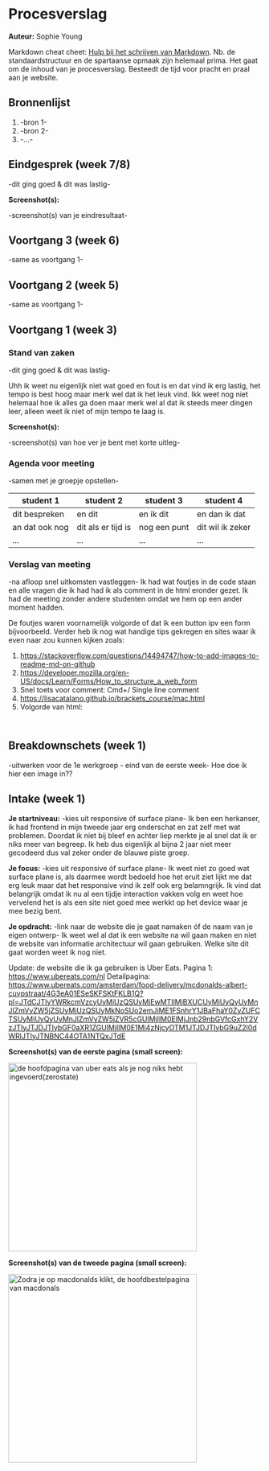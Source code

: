 # Procesverslag
**Auteur:** Sophie Young

Markdown cheat cheet: [Hulp bij het schrijven van Markdown](https://github.com/adam-p/markdown-here/wiki/Markdown-Cheatsheet). Nb. de standaardstructuur en de spartaanse opmaak zijn helemaal prima. Het gaat om de inhoud van je procesverslag. Besteedt de tijd voor pracht en praal aan je website.



## Bronnenlijst
1. -bron 1-
2. -bron 2-
3. -...-



## Eindgesprek (week 7/8)

-dit ging goed & dit was lastig-

**Screenshot(s):**

-screenshot(s) van je eindresultaat-



## Voortgang 3 (week 6)

-same as voortgang 1-



## Voortgang 2 (week 5)

-same as voortgang 1-



## Voortgang 1 (week 3)

### Stand van zaken

-dit ging goed & dit was lastig-

Uhh ik weet nu eigenlijk niet wat goed en fout is en dat vind ik erg lastig, het tempo is best hoog maar merk wel dat ik het leuk vind. Ikk weet nog niet helemaal hoe ik alles ga doen maar merk wel al dat ik steeds meer dingen leer, alleen weet ik niet of mijn tempo te laag is.

**Screenshot(s):**

-screenshot(s) van hoe ver je bent met korte uitleg-

### Agenda voor meeting

-samen met je groepje opstellen-

| student 1      | student 2          | student 3    | student 4        |
| ---            | ---                | ---          | ---              |
| dit bespreken  | en dit             | en ik dit    | en dan ik dat    |
| an dat ook nog | dit als er tijd is | nog een punt | dit wil ik zeker |
| ...            | ...                | ...          | ...              |

### Verslag van meeting

-na afloop snel uitkomsten vastleggen-
Ik had wat foutjes in de code staan en alle vragen die ik had had ik als comment in de html eronder gezet. Ik had de meeting zonder andere studenten omdat we hem op een ander moment hadden.

De foutjes waren voornamelijk volgorde of dat ik een button ipv een form bijvoorbeeld. Verder heb ik nog wat handige tips gekregen en sites waar ik even naar zou kunnen kijken zoals:
1. https://stackoverflow.com/questions/14494747/how-to-add-images-to-readme-md-on-github
2. https://developer.mozilla.org/en-US/docs/Learn/Forms/How_to_structure_a_web_form
3. Snel toets voor comment: Cmd+/ Single line comment
4. https://lisacatalano.github.io/brackets_course/mac.html
5. Volgorde van html:
   <html>
  <head>
  </head>
  <body>
    <header>
    </header>
    <main>
    </main>
    <footer>
    </footer>
  </body>
</html>



## Breakdownschets (week 1)

-uitwerken voor de 1e werkgroep - eind van de eerste week-
Hoe doe ik hier een image in??


## Intake (week 1)

**Je startniveau:** -kies uit responsive óf surface plane-
Ik ben een herkanser, ik had frontend in mijn tweede jaar erg onderschat en zat zelf met wat problemen. Doordat ik niet bij bleef en achter liep merkte je al snel dat ik er niks meer van begreep. Ik heb dus eigenlijk al bijna 2 jaar niet meer gecodeerd dus val zeker onder de blauwe piste groep.

**Je focus:** -kies uit responsive óf surface plane-
Ik weet niet zo goed wat surface plane is, als daarmee wordt bedoeld hoe het eruit ziet lijkt me dat erg leuk maar dat het responsive vind ik zelf ook erg belamngrijk. Ik vind dat belangrijk omdat ik nu al een tijdje interaction vakken volg en weet hoe vervelend het is als een site niet goed mee werkkt op het device waar je mee bezig bent.

**Je opdracht:** -link naar de website die je gaat namaken óf de naam van je eigen ontwerp-
Ik weet wel al dat ik een website na wil gaan maken en niet de website van informatie architectuur wil gaan gebruiken. Welke site dit gaat worden weet ik nog niet.

Update: de website die ik ga gebruiken is Uber Eats.
Pagina 1: https://www.ubereats.com/nl
Detailpagina: https://www.ubereats.com/amsterdam/food-delivery/mcdonalds-albert-cuypstraat/4G3eA01ESeSKFSKtFKLB1Q?pl=JTdCJTIyYWRkcmVzcyUyMiUzQSUyMjEwMTIlMjBXUCUyMiUyQyUyMnJlZmVyZW5jZSUyMiUzQSUyMkNoSUo2emJiME1FSnhrY1JBaFhaY0ZyZUFCTSUyMiUyQyUyMnJlZmVyZW5jZVR5cGUlMjIlM0ElMjJnb29nbGVfcGxhY2VzJTIyJTJDJTIybGF0aXR1ZGUlMjIlM0E1Mi4zNjcyOTM1JTJDJTIybG9uZ2l0dWRlJTIyJTNBNC44OTA1NTQxJTdE

**Screenshot(s) van de eerste pagina (small screen):**

<img src="images/Pagina1.png" width="375px" alt="de hoofdpagina van uber eats als je nog niks hebt ingevoerd(zerostate)">

**Screenshot(s) van de tweede pagina (small screen):**

<img src="images/detailpagina.png" width="375px" alt="Zodra je op macdonalds klikt, de hoofdbestelpagina van macdonals">
